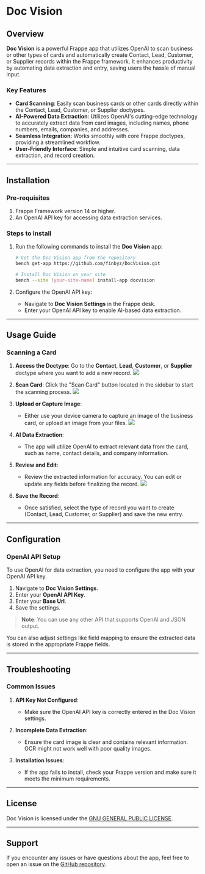 # Doc Vision

## Overview

**Doc Vision** is a powerful Frappe app that utilizes OpenAI to scan business or other types of cards and automatically create Contact, Lead, Customer, or Supplier records within the Frappe framework. It enhances productivity by automating data extraction and entry, saving users the hassle of manual input.

### Key Features

- **Card Scanning**: Easily scan business cards or other cards directly within the Contact, Lead, Customer, or Supplier doctypes.
- **AI-Powered Data Extraction**: Utilizes OpenAI's cutting-edge technology to accurately extract data from card images, including names, phone numbers, emails, companies, and addresses.
- **Seamless Integration**: Works smoothly with core Frappe doctypes, providing a streamlined workflow.
- **User-Friendly Interface**: Simple and intuitive card scanning, data extraction, and record creation.

---

## Installation

### Pre-requisites

1. Frappe Framework version 14 or higher.
2. An OpenAI API key for accessing data extraction services.

### Steps to Install

1. Run the following commands to install the **Doc Vision** app:

   ```bash
   # Get the Doc Vision app from the repository
   bench get-app https://github.com/finbyz/DocVision.git

   # Install Doc Vision on your site
   bench --site [your-site-name] install-app docvision
   ```

2. Configure the OpenAI API key:

   - Navigate to **Doc Vision Settings** in the Frappe desk.
   - Enter your OpenAI API key to enable AI-based data extraction.

---

## Usage Guide

### Scanning a Card

1. **Access the Doctype**: 
   Go to the **Contact**, **Lead**, **Customer**, or **Supplier** doctype where you want to add a new record.
![](https://finbyz.tech/files/access_documentd0fa05.png)
    
2. **Scan Card**: 
   Click the "Scan Card" button located in the sidebar to start the scanning process.
![](https://finbyz.tech/files/access_document5b9ac1.png)

3. **Upload or Capture Image**:
   - Either use your device camera to capture an image of the business card, or upload an image from your files.
![](https://finbyz.tech/files/upload_card.png)
   
4. **AI Data Extraction**:
   - The app will utilize OpenAI to extract relevant data from the card, such as name, contact details, and company information.

5. **Review and Edit**:
   - Review the extracted information for accuracy. You can edit or update any fields before finalizing the record.
![](https://finbyz.tech/files/after_scane.png)

6. **Save the Record**:
   - Once satisfied, select the type of record you want to create (Contact, Lead, Customer, or Supplier) and save the new entry.

---

## Configuration

### OpenAI API Setup

To use OpenAI for data extraction, you need to configure the app with your OpenAI API key.

1. Navigate to **Doc Vision Settings**.
2. Enter your **OpenAI API Key**.
3. Enter your **Base Url**.
4. Save the settings.

> **Note**: You can use any other API that supports OpenAI and JSON output.

You can also adjust settings like field mapping to ensure the extracted data is stored in the appropriate Frappe fields.

---

## Troubleshooting

### Common Issues

1. **API Key Not Configured**: 
   - Make sure the OpenAI API key is correctly entered in the Doc Vision settings.
   
2. **Incomplete Data Extraction**: 
   - Ensure the card image is clear and contains relevant information. OCR might not work well with poor quality images.

3. **Installation Issues**:
   - If the app fails to install, check your Frappe version and make sure it meets the minimum requirements.

---

## License

Doc Vision is licensed under the [GNU GENERAL PUBLIC LICENSE](license.txt).

---

## Support

If you encounter any issues or have questions about the app, feel free to open an issue on the [GitHub repository](https://github.com/finbyz/DocVision/issues).